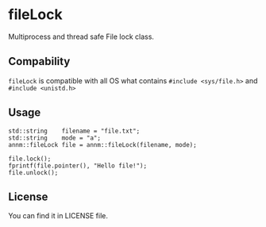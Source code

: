# fileLock
Multiprocess and thread safe File lock class.

## Compability
`fileLock` is compatible with all OS what contains `#include <sys/file.h>` and `#include <unistd.h>`

## Usage

```
std::string    filename = "file.txt";
std::string    mode = "a";
annm::fileLock file = annm::fileLock(filename, mode);

file.lock();
fprintf(file.pointer(), "Hello file!");
file.unlock();
```

## License

You can find it in LICENSE file.